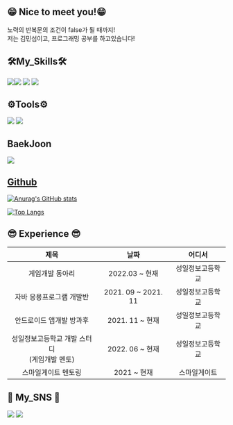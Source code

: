 ## 😁 Nice to meet you!😁
노력의 반복문의 조건이 false가 될 때까지!<br>
저는 김민섭이고, 프로그래밍 공부를 하고있습니다!

## 🛠My_Skills🛠
<img src="https://img.shields.io/badge/Java-4169e1?style=flat-square&logo=Java&logoColor=white"/><img src="https://img.shields.io/badge/Android-3DDC84?style=flat-square&logo=Android&logoColor=white"/>  <img src="https://img.shields.io/badge/GitHub-181717?style=flat-square&logo=GitHub&logoColor=white"/>
<img src="https://img.shields.io/badge/Oracle-F80000?style=flat-square&logo=Oracle&logoColor=white"/>

## ⚙Tools⚙
<img src="https://img.shields.io/badge/Intellij IDEA-000000?style=flat-square&logo=Intellij IDEA&logoColor=white"/> <img src="https://img.shields.io/badge/Android Studio-005A2B?style=flat-square&logo=Android Studio&logoColor=white"/> 

## BaekJoon
  <a href = "https://www.acmicpc.net/user/nanamah89">
    <img src = "http://mazassumnida.wtf/api/v2/generate_badge?boj=nanamah89"
  </a>

## Github
![Anurag's GitHub stats](https://github-readme-stats.vercel.app/api?username=MIN-SEOP-KIM&show_icons=true&theme=highcontrast)

[![Top Langs](https://github-readme-stats.vercel.app/api/top-langs/?username=MIN-SEOP-KIM)](https://github.com/anuraghazra/github-readem-starts)

## 😎 Experience 😎
| 제목 | 날짜 | 어디서| 
|:--------:|:--------:|:--------:|
|  게임개발 동아리 | 2022.03 ~ 현재 |  성일정보고등학교 |
| 자바 응용프로그램 개발반 | 2021. 09 ~ 2021. 11 | 성일정보고등학교 | 
| 안드로이드 앱개발 방과후 | 2021. 11 ~ 현재 | 성일정보고등학교 | 
| 성일정보고등학교 개발 스터디 <br>(게임개발 멘토) | 2022. 06 ~ 현재 | 성일정보고등학교 |
| 스마일게이트 멘토링 | 2021 ~ 현재 | 스마일게이트 |

## :speech_balloon: My_SNS :speech_balloon:
  <a href="https://www.instagram.com/minseop.05/"><img src="https://img.shields.io/badge/Instagram-E4405F?style=flat-square&logo=Instagram&logoColor=white&link=https://www.instagram.com/minseop.05/"/></a>
  <a href="https://www.facebook.com/profile.php?id=100054642230425"><img src="https://img.shields.io/badge/Facebook-1877F2?style=flat-square&logo=Facebook&logoColor=white&link=https://https://www.facebook.com/profile.php?id=100054642230425"/></a>
  
